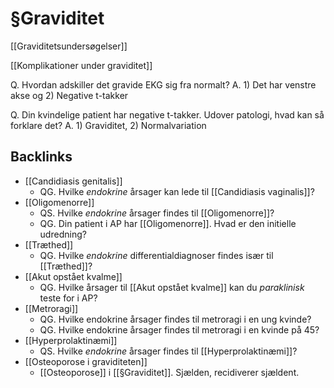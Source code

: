 # §Graviditet
[[Graviditetsundersøgelser]]

[[Komplikationer under graviditet]]

Q. Hvordan adskiller det gravide EKG sig fra normalt?
A. 1) Det har venstre akse og 2) Negative t-takker

Q. Din kvindelige patient har negative t-takker. Udover patologi, hvad kan så forklare det?
A. 1) Graviditet, 2) Normalvariation

## Backlinks
* [[Candidiasis genitalis]]
	* QG. Hvilke *endokrine* årsager kan lede til [[Candidiasis vaginalis]]?
* [[Oligomenorre]]
	* QS. Hvilke *endokrine* årsager findes til [[Oligomenorre]]?
	* QG. Din patient i AP har [[Oligomenorre]]. Hvad er den initielle udredning?
* [[Træthed]]
	* QG. Hvilke *endokrine* differentialdiagnoser findes især til [[Træthed]]?
* [[Akut opstået kvalme]]
	* QG. Hvilke årsager til [[Akut opstået kvalme]] kan du *paraklinisk* teste for i AP?
* [[Metroragi]]
	* QG. Hvilke endokrine årsager findes til metroragi i en ung kvinde?
	* QG. Hvilke endokrine årsager findes til metroragi i en kvinde på 45?
* [[Hyperprolaktinæmi]]
	* QS. Hvilke *endokrine* årsager findes til [[Hyperprolaktinæmi]]?
* [[Osteoporose i graviditeten]]
	* [[Osteoporose]] i [[§Graviditet]]. Sjælden, recidiverer sjældent.

<!-- {BearID:7822E94F-784F-4BA7-AEF8-119012337C57-959-0000162C5556FC83} -->
